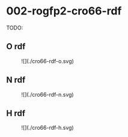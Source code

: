 # 002-rogfp2-cro66-rdf

TODO:

## O rdf

<figure markdown>
![](./cro66-rdf-o.svg)
</figure>

## N rdf

<figure markdown>
![](./cro66-rdf-n.svg)
</figure>

## H rdf

<figure markdown>
![](./cro66-rdf-h.svg)
</figure>
